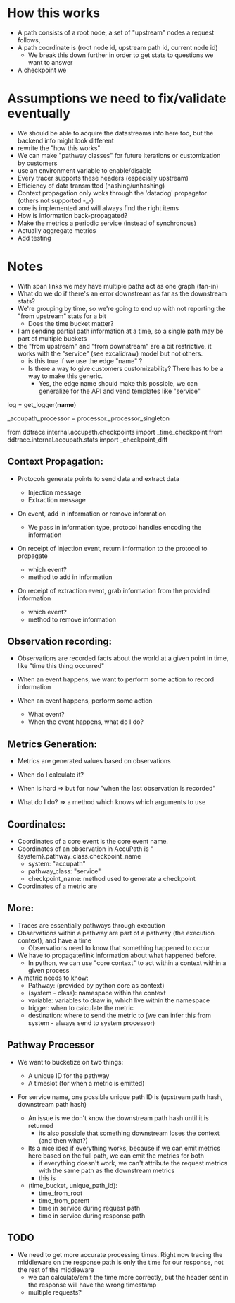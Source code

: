 # How this works
* A path consists of a root node, a set of "upstream" nodes a request follows, 
* A path coordinate is (root node id, upstream path id, current node id) 
    * We break this down further in order to get stats to questions we want to answer
* A checkpoint we 

# Assumptions we need to fix/validate eventually
* We should be able to acquire the datastreams info here too, but the backend info might look different
* rewrite the "how this works"
* We can make "pathway classes" for future iterations or customization by customers
* use an environment variable to enable/disable
* Every tracer supports these headers (especially upstream)
* Efficiency of data transmitted (hashing/unhashing)
* Context propagation only woks through the 'datadog' propagator (others not supported -_-)
* core is implemented and will always find the right items
* How is information back-propagated?
* Make the metrics a periodic service (instead of synchronous)
* Actually aggregate metrics
* Add testing

# Notes
* With span links we may have multiple paths act as one graph (fan-in)
* What do we do if there's an error downstream as far as the downstream stats?
* We're grouping by time, so we're going to end up with not reporting the "from upstream" stats for a bit
    * Does the time bucket matter?
* I am sending partial path information at a time, so a single path may be part of multiple buckets
* the "from upstream" and "from downstream" are a bit restrictive, it works with the "service" (see excalidraw) model but not others.
    * is this true if we use the edge "name" ?
    * Is there a way to give customers customizability?  There has to be a way to make this generic.
        * Yes, the edge name should make this possible, we can generalize for the API and vend templates like "service"

log = get_logger(__name__)

_accupath_processor = processor._processor_singleton

from ddtrace.internal.accupath.checkpoints import _time_checkpoint
from ddtrace.internal.accupath.stats import _checkpoint_diff

## Context Propagation:
* Protocols generate points to send data and extract data
    * Injection message
    * Extraction message
* On event, add in information or remove information
    * We pass in information type, protocol handles encoding the information


* On receipt of injection event, return information to the protocol to propagate
    * which event?
    * method to add in information
* On receipt of extraction event, grab information from the provided information
    * which event?
    * method to remove information


## Observation recording:
* Observations are recorded facts about the world at a given point in time, like "time this thing occurred"
* When an event happens, we want to perform some action to record information

* When an event happens, perform some action
    * What event?
    * When the event happens, what do I do?


## Metrics Generation:
* Metrics are generated values based on observations
* When do I calculate it?

* When is hard => but for now "when the last observation is recorded"
* What do I do? => a method which knows which arguments to use

## Coordinates:
* Coordinates of a core event is the core event name.
* Coordinates of an observation in AccuPath is "{system}.pathway_class.checkpoint_name
    * system: "accupath"
    * pathway_class: "service"
    * checkpoint_name: method used to generate a checkpoint
* Coordinates of a metric are 

## More:
* Traces are essentially pathways through execution
* Observations within a pathway are part of a pathway (the execution context), and have a time
    * Observations need to know that something happened to occur
* We have to propagate/link information about what happened before.
    * In python, we can use "core context" to act within a context within a given process 
* A metric needs to know:
    * Pathway: (provided by python core as context)
    * (system - class): namespace within the context
    * variable: variables to draw in, which live within the namespace
    * trigger: when to calculate the metric
    * destination: where to send the metric to (we can infer this from system - always send to system processor)


## Pathway Processor
* We want to bucketize on two things:
    * A unique ID for the pathway
    * A timeslot (for when a metric is emitted)

* For service name, one possible unique path ID is (upstream path hash, downstream path hash)
    * An issue is we don't know the downstream path hash until it is returned
        * its also possible that something downstream loses the context (and then what?)
    * Its a nice idea if everything works, because if we can emit metrics here based on the full path, we can emit the metrics for both
        * if everything doesn't work, we can't attribute the request metrics with the same path as the downstream metrics
        * this is 
    * (time_bucket, unique_path_id):
        * time_from_root
        * time_from_parent
        * time in service during request path
        * time in service during response path


## TODO
* We need to get more accurate processing times.  Right now tracing the middleware on the response path is only the time for our response, not the rest of the middleware
    * we can calculate/emit the time more correctly, but the header sent in the response will have the wrong timestamp
    * multiple requests?